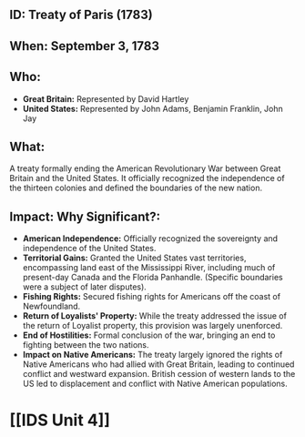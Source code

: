 ## ID: Treaty of Paris (1783)

## When: September 3, 1783

## Who:
* **Great Britain:** Represented by David Hartley
* **United States:** Represented by John Adams, Benjamin Franklin, John Jay

## What: 
A treaty formally ending the American Revolutionary War between Great Britain and the United States.  It officially recognized the independence of the thirteen colonies and defined the boundaries of the new nation.

## Impact: Why Significant?:
* **American Independence:**  Officially recognized the sovereignty and independence of the United States.
* **Territorial Gains:** Granted the United States vast territories, encompassing land east of the Mississippi River,  including much of present-day Canada and the Florida Panhandle.  (Specific boundaries were a subject of later disputes).
* **Fishing Rights:** Secured fishing rights for Americans off the coast of Newfoundland.
* **Return of Loyalists' Property:**  While the treaty addressed the issue of the return of Loyalist property, this provision was largely unenforced.
* **End of Hostilities:** Formal conclusion of the war, bringing an end to fighting between the two nations.
* **Impact on Native Americans:** The treaty largely ignored the rights of Native Americans who had allied with Great Britain, leading to continued conflict and westward expansion.  British cession of western lands to the US led to displacement and conflict with Native American populations.


# [[IDS Unit 4]]
